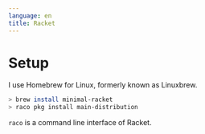 ```yaml
---
language: en
title: Racket
---
```


# Setup

I use Homebrew for Linux, formerly known as Linuxbrew.

```bash
> brew install minimal-racket
> raco pkg install main-distribution
```

`raco` is a command line interface of Racket.
